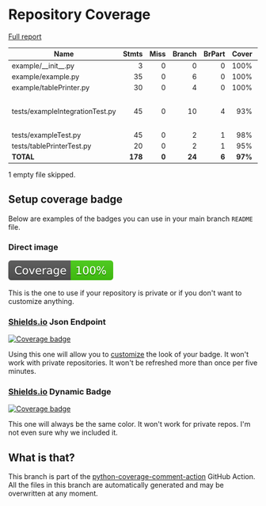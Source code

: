 # Repository Coverage

[Full report](https://htmlpreview.github.io/?https://github.com/EffectiveRange/example-python/blob/python-coverage-comment-action-data/htmlcov/index.html)

| Name                            |    Stmts |     Miss |   Branch |   BrPart |   Cover |   Missing |
|-------------------------------- | -------: | -------: | -------: | -------: | ------: | --------: |
| example/\_\_init\_\_.py         |        3 |        0 |        0 |        0 |    100% |           |
| example/example.py              |       35 |        0 |        6 |        0 |    100% |           |
| example/tablePrinter.py         |       30 |        0 |        4 |        0 |    100% |           |
| tests/exampleIntegrationTest.py |       45 |        0 |       10 |        4 |     93% |15->14, 27->32, 45->50, 67->72 |
| tests/exampleTest.py            |       45 |        0 |        2 |        1 |     98% |    13->12 |
| tests/tablePrinterTest.py       |       20 |        0 |        2 |        1 |     95% |    12->11 |
|                       **TOTAL** |  **178** |    **0** |   **24** |    **6** | **97%** |           |

1 empty file skipped.


## Setup coverage badge

Below are examples of the badges you can use in your main branch `README` file.

### Direct image

[![Coverage badge](https://raw.githubusercontent.com/EffectiveRange/example-python/python-coverage-comment-action-data/badge.svg)](https://htmlpreview.github.io/?https://github.com/EffectiveRange/example-python/blob/python-coverage-comment-action-data/htmlcov/index.html)

This is the one to use if your repository is private or if you don't want to customize anything.

### [Shields.io](https://shields.io) Json Endpoint

[![Coverage badge](https://img.shields.io/endpoint?url=https://raw.githubusercontent.com/EffectiveRange/example-python/python-coverage-comment-action-data/endpoint.json)](https://htmlpreview.github.io/?https://github.com/EffectiveRange/example-python/blob/python-coverage-comment-action-data/htmlcov/index.html)

Using this one will allow you to [customize](https://shields.io/endpoint) the look of your badge.
It won't work with private repositories. It won't be refreshed more than once per five minutes.

### [Shields.io](https://shields.io) Dynamic Badge

[![Coverage badge](https://img.shields.io/badge/dynamic/json?color=brightgreen&label=coverage&query=%24.message&url=https%3A%2F%2Fraw.githubusercontent.com%2FEffectiveRange%2Fexample-python%2Fpython-coverage-comment-action-data%2Fendpoint.json)](https://htmlpreview.github.io/?https://github.com/EffectiveRange/example-python/blob/python-coverage-comment-action-data/htmlcov/index.html)

This one will always be the same color. It won't work for private repos. I'm not even sure why we included it.

## What is that?

This branch is part of the
[python-coverage-comment-action](https://github.com/marketplace/actions/python-coverage-comment)
GitHub Action. All the files in this branch are automatically generated and may be
overwritten at any moment.